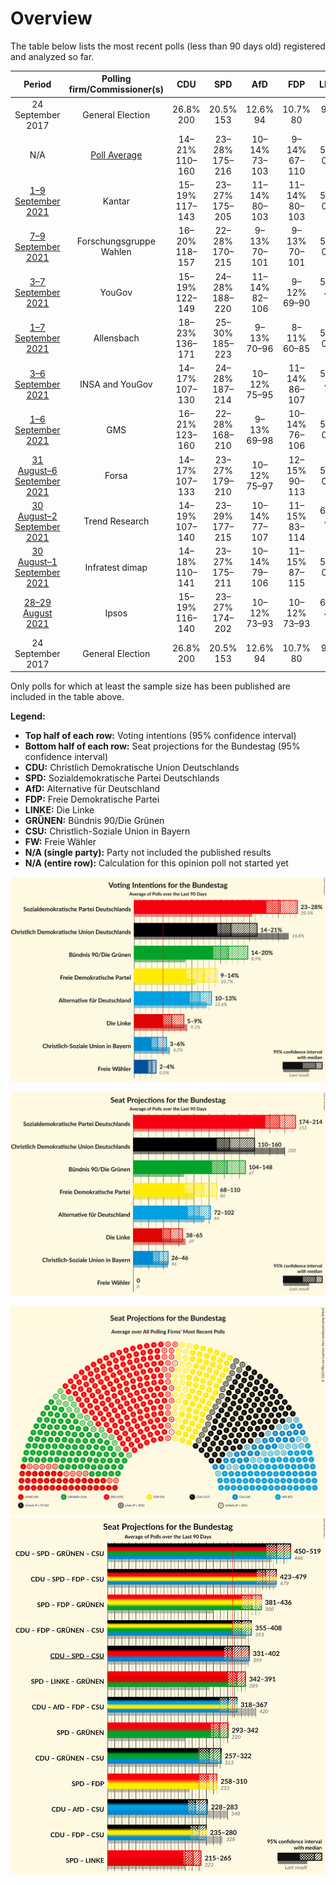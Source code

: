 # Overview

The table below lists the most recent polls (less than 90 days old) registered and analyzed so far.

| Period     | Polling firm/Commissioner(s) | CDU | SPD | AfD | FDP | LINKE | GRÜNEN | CSU | FW |
|:----------:|:----------------------------:|:--:|:--:|:--:|:--:|:--:|:--:|:--:|:--:|
| 24 September 2017 | General Election | 26.8% <br> 200 | 20.5% <br> 153 | 12.6% <br> 94 | 10.7% <br> 80 | 9.2% <br> 69 | 8.9% <br> 67 | 6.2% <br> 46 | 0.0% <br> 0 |
| N/A | [Poll Average](average.html) | 14–21% <br> 110–160 | 23–28% <br> 175–216 | 10–14% <br> 73–103 | 9–14% <br> 67–110 | 5–8% <br> 0–60 | 14–20% <br> 105–149 | 3–6% <br> 26–46 | 2–4% <br> 0 |
| [1–9 September 2021](2021-09-09-Kantar.html) | Kantar | 15–19% <br> 117–143 | 23–27% <br> 175–205 | 11–14% <br> 80–103 | 11–14% <br> 80–103 | 5–7% <br> 0–54 | 15–19% <br> 116–143 | 3–5% <br> 27–40 | N/A <br> N/A |
| [7–9 September 2021](2021-09-09-ForschungsgruppeWahlen.html) | Forschungsgruppe Wahlen | 16–20% <br> 118–157 | 22–28% <br> 170–215 | 9–13% <br> 70–101 | 9–13% <br> 70–101 | 5–8% <br> 0–58 | 15–19% <br> 112–151 | 3–6% <br> 27–46 | 2–4% <br> 0 |
| [3–7 September 2021](2021-09-07-YouGov.html) | YouGov | 15–19% <br> 122–149 | 24–28% <br> 188–220 | 11–14% <br> 82–106 | 9–12% <br> 69–90 | 5–7% <br> 40–55 | 13–17% <br> 105–131 | 3–5% <br> 27–41 | N/A <br> N/A |
| [1–7 September 2021](2021-09-07-Allensbach.html) | Allensbach | 18–23% <br> 136–171 | 25–30% <br> 185–223 | 9–13% <br> 70–96 | 8–11% <br> 60–85 | 5–7% <br> 0–56 | 14–18% <br> 102–134 | 4–6% <br> 30–48 | N/A <br> N/A |
| [3–6 September 2021](2021-09-06-INSAandYouGov.html) | INSA and YouGov | 14–17% <br> 107–130 | 24–28% <br> 187–214 | 10–12% <br> 75–95 | 11–14% <br> 86–107 | 5–8% <br> 42–58 | 14–17% <br> 107–132 | 4–6% <br> 35–49 | 2–4% <br> 0 |
| [1–6 September 2021](2021-09-06-GMS.html) | GMS | 16–21% <br> 123–160 | 22–28% <br> 168–210 | 9–13% <br> 69–98 | 10–14% <br> 76–106 | 5–8% <br> 0–57 | 15–19% <br> 111–147 | 3–6% <br> 27–46 | N/A <br> N/A |
| [31 August–6 September 2021](2021-09-06-Forsa.html) | Forsa | 14–17% <br> 107–133 | 23–27% <br> 179–210 | 10–12% <br> 75–97 | 12–15% <br> 90–113 | 5–7% <br> 0–55 | 15–19% <br> 119–145 | 3–5% <br> 25–38 | N/A <br> N/A |
| [30 August–2 September 2021](2021-09-02-TrendResearch.html) | Trend Research | 14–19% <br> 107–140 | 23–29% <br> 177–215 | 10–14% <br> 77–107 | 11–15% <br> 83–114 | 6–9% <br> 43–66 | 13–17% <br> 98–130 | 3–5% <br> 24–41 | N/A <br> N/A |
| [30 August–1 September 2021](2021-09-01-Infratestdimap.html) | Infratest dimap | 14–18% <br> 110–141 | 23–27% <br> 175–211 | 10–14% <br> 79–106 | 11–15% <br> 87–115 | 5–7% <br> 0–57 | 14–18% <br> 108–140 | 3–5% <br> 25–41 | N/A <br> N/A |
| [28–29 August 2021](2021-08-29-Ipsos.html) | Ipsos | 15–19% <br> 116–140 | 23–27% <br> 174–202 | 10–12% <br> 73–93 | 10–12% <br> 73–93 | 6–8% <br> 45–61 | 17–21% <br> 130–156 | 3–5% <br> 27–40 | N/A <br> N/A |
| 24 September 2017 | General Election | 26.8% <br> 200 | 20.5% <br> 153 | 12.6% <br> 94 | 10.7% <br> 80 | 9.2% <br> 69 | 8.9% <br> 67 | 6.2% <br> 46 | 0.0% <br> 0 |

Only polls for which at least the sample size has been published are included in the table above.

**Legend:**
+ **Top half of each row:** Voting intentions (95% confidence interval)
+ **Bottom half of each row:** Seat projections for the Bundestag (95% confidence interval)
+ **CDU:** Christlich Demokratische Union Deutschlands
+ **SPD:** Sozialdemokratische Partei Deutschlands
+ **AfD:** Alternative für Deutschland
+ **FDP:** Freie Demokratische Partei
+ **LINKE:** Die Linke
+ **GRÜNEN:** Bündnis 90/Die Grünen
+ **CSU:** Christlich-Soziale Union in Bayern
+ **FW:** Freie Wähler
+ **N/A (single party):** Party not included the published results
+ **N/A (entire row):** Calculation for this opinion poll not started yet


![Graph with voting intentions not yet produced](average.png "Voting Intentions")

![Graph with seats not yet produced](average-seats.png "Seats")

![Graph with seating plan not yet produced](average-seating-plan.png "Seating Plan")
![Graph with coalitions seats not yet produced](average-coalitions-seats.png "Coalitions Seats")
